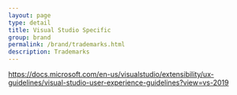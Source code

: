```yaml
---
layout: page
type: detail
title: Visual Studio Specific
group: brand
permalink: /brand/trademarks.html
description: Trademarks
---
```



https://docs.microsoft.com/en-us/visualstudio/extensibility/ux-guidelines/visual-studio-user-experience-guidelines?view=vs-2019